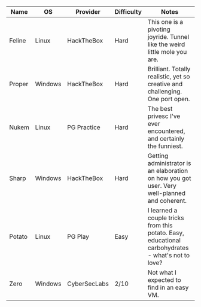 | Name  | OS | Provider | Difficulty | Notes |
| ------------- | ------------- |------ | ---|--|
| Feline |     Linux| HackTheBox | Hard | This one is a pivoting joyride. Tunnel like the weird little mole you are. |
| Proper| Windows | HackTheBox | Hard | Brilliant. Totally realistic, yet so creative and challenging. One port open. |
| Nukem | Linux | PG Practice | Hard | The best privesc I've ever encountered, and certainly the funniest. | 
| Sharp | Windows | HackTheBox | Hard | Getting administrator is an elaboration on how you got user. Very well-planned and coherent.|
| Potato | Linux | PG Play | Easy | I learned a couple tricks from this potato. Easy, educational carbohydrates - what's not to love? |
| Zero | Windows | CyberSecLabs| 2/10 | Not what I expected to find in an easy VM. |
